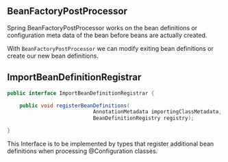 

## BeanFactoryPostProcessor

Spring BeanFactoryPostProcessor works on the bean definitions or configuration meta data of the bean before beans are actually created.

With `BeanFactoryPostProcessor` we can modify exiting bean definitions or create our new bean definitions.



## ImportBeanDefinitionRegistrar

```java
public interface ImportBeanDefinitionRegistrar {

	public void registerBeanDefinitions(
                            AnnotationMetadata importingClassMetadata,
                            BeanDefinitionRegistry registry);

}
```

This Interface is to be implemented by types that register additional bean definitions when processing @Configuration classes.

